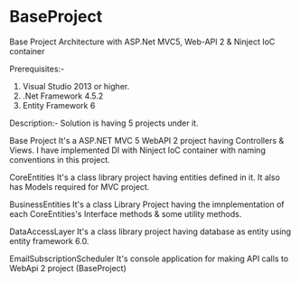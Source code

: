# BaseProject
Base Project Architecture with ASP.Net MVC5, Web-API 2 &amp; Ninject IoC container

Prerequisites:-
1. Visual Studio 2013 or higher.
2. .Net Framework 4.5.2
3. Entity Framework 6

Description:-
Solution is having 5 projects under it.

Base Project
It's a ASP.NET MVC 5 WebAPI 2 project having Controllers & Views. I have implemented DI with Ninject IoC container with naming conventions in this project.

CoreEntities
It's a class library project having entities defined in it. It also has Models required for MVC project.

BusinessEntities
It's a class Library Project having the imnplementation of each CoreEntities's Interface methods & some utility methods.

DataAccessLayer
It's a class library project having database as entity using entity framework 6.0.

EmailSubscriptionScheduler
It's console application for making API calls to WebApi 2 project (BaseProject)
